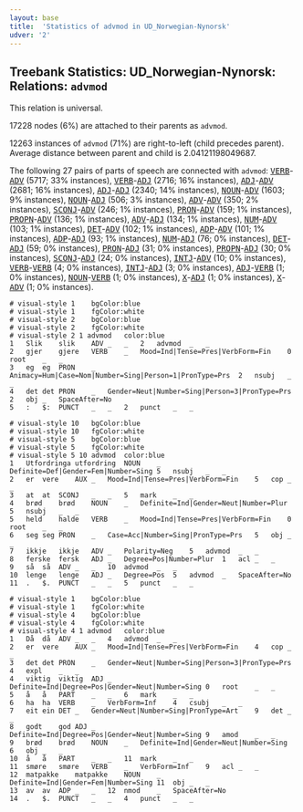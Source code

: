 ```yaml
---
layout: base
title:  'Statistics of advmod in UD_Norwegian-Nynorsk'
udver: '2'
---
```


## Treebank Statistics: UD_Norwegian-Nynorsk: Relations: `advmod`

This relation is universal.

17228 nodes (6%) are attached to their parents as `advmod`.

12263 instances of `advmod` (71%) are right-to-left (child precedes parent).
Average distance between parent and child is 2.04121198049687.

The following 27 pairs of parts of speech are connected with `advmod`: <tt><a href="no_nynorsk-pos-VERB.html">VERB</a></tt>-<tt><a href="no_nynorsk-pos-ADV.html">ADV</a></tt> (5717; 33% instances), <tt><a href="no_nynorsk-pos-VERB.html">VERB</a></tt>-<tt><a href="no_nynorsk-pos-ADJ.html">ADJ</a></tt> (2716; 16% instances), <tt><a href="no_nynorsk-pos-ADJ.html">ADJ</a></tt>-<tt><a href="no_nynorsk-pos-ADV.html">ADV</a></tt> (2681; 16% instances), <tt><a href="no_nynorsk-pos-ADJ.html">ADJ</a></tt>-<tt><a href="no_nynorsk-pos-ADJ.html">ADJ</a></tt> (2340; 14% instances), <tt><a href="no_nynorsk-pos-NOUN.html">NOUN</a></tt>-<tt><a href="no_nynorsk-pos-ADV.html">ADV</a></tt> (1603; 9% instances), <tt><a href="no_nynorsk-pos-NOUN.html">NOUN</a></tt>-<tt><a href="no_nynorsk-pos-ADJ.html">ADJ</a></tt> (506; 3% instances), <tt><a href="no_nynorsk-pos-ADV.html">ADV</a></tt>-<tt><a href="no_nynorsk-pos-ADV.html">ADV</a></tt> (350; 2% instances), <tt><a href="no_nynorsk-pos-SCONJ.html">SCONJ</a></tt>-<tt><a href="no_nynorsk-pos-ADV.html">ADV</a></tt> (246; 1% instances), <tt><a href="no_nynorsk-pos-PRON.html">PRON</a></tt>-<tt><a href="no_nynorsk-pos-ADV.html">ADV</a></tt> (159; 1% instances), <tt><a href="no_nynorsk-pos-PROPN.html">PROPN</a></tt>-<tt><a href="no_nynorsk-pos-ADV.html">ADV</a></tt> (136; 1% instances), <tt><a href="no_nynorsk-pos-ADV.html">ADV</a></tt>-<tt><a href="no_nynorsk-pos-ADJ.html">ADJ</a></tt> (134; 1% instances), <tt><a href="no_nynorsk-pos-NUM.html">NUM</a></tt>-<tt><a href="no_nynorsk-pos-ADV.html">ADV</a></tt> (103; 1% instances), <tt><a href="no_nynorsk-pos-DET.html">DET</a></tt>-<tt><a href="no_nynorsk-pos-ADV.html">ADV</a></tt> (102; 1% instances), <tt><a href="no_nynorsk-pos-ADP.html">ADP</a></tt>-<tt><a href="no_nynorsk-pos-ADV.html">ADV</a></tt> (101; 1% instances), <tt><a href="no_nynorsk-pos-ADP.html">ADP</a></tt>-<tt><a href="no_nynorsk-pos-ADJ.html">ADJ</a></tt> (93; 1% instances), <tt><a href="no_nynorsk-pos-NUM.html">NUM</a></tt>-<tt><a href="no_nynorsk-pos-ADJ.html">ADJ</a></tt> (76; 0% instances), <tt><a href="no_nynorsk-pos-DET.html">DET</a></tt>-<tt><a href="no_nynorsk-pos-ADJ.html">ADJ</a></tt> (59; 0% instances), <tt><a href="no_nynorsk-pos-PRON.html">PRON</a></tt>-<tt><a href="no_nynorsk-pos-ADJ.html">ADJ</a></tt> (31; 0% instances), <tt><a href="no_nynorsk-pos-PROPN.html">PROPN</a></tt>-<tt><a href="no_nynorsk-pos-ADJ.html">ADJ</a></tt> (30; 0% instances), <tt><a href="no_nynorsk-pos-SCONJ.html">SCONJ</a></tt>-<tt><a href="no_nynorsk-pos-ADJ.html">ADJ</a></tt> (24; 0% instances), <tt><a href="no_nynorsk-pos-INTJ.html">INTJ</a></tt>-<tt><a href="no_nynorsk-pos-ADV.html">ADV</a></tt> (10; 0% instances), <tt><a href="no_nynorsk-pos-VERB.html">VERB</a></tt>-<tt><a href="no_nynorsk-pos-VERB.html">VERB</a></tt> (4; 0% instances), <tt><a href="no_nynorsk-pos-INTJ.html">INTJ</a></tt>-<tt><a href="no_nynorsk-pos-ADJ.html">ADJ</a></tt> (3; 0% instances), <tt><a href="no_nynorsk-pos-ADJ.html">ADJ</a></tt>-<tt><a href="no_nynorsk-pos-VERB.html">VERB</a></tt> (1; 0% instances), <tt><a href="no_nynorsk-pos-NOUN.html">NOUN</a></tt>-<tt><a href="no_nynorsk-pos-VERB.html">VERB</a></tt> (1; 0% instances), <tt><a href="no_nynorsk-pos-X.html">X</a></tt>-<tt><a href="no_nynorsk-pos-ADJ.html">ADJ</a></tt> (1; 0% instances), <tt><a href="no_nynorsk-pos-X.html">X</a></tt>-<tt><a href="no_nynorsk-pos-ADV.html">ADV</a></tt> (1; 0% instances).


~~~ conllu
# visual-style 1	bgColor:blue
# visual-style 1	fgColor:white
# visual-style 2	bgColor:blue
# visual-style 2	fgColor:white
# visual-style 2 1 advmod	color:blue
1	Slik	slik	ADV	_	_	2	advmod	_	_
2	gjer	gjere	VERB	_	Mood=Ind|Tense=Pres|VerbForm=Fin	0	root	_	_
3	eg	eg	PRON	_	Animacy=Hum|Case=Nom|Number=Sing|Person=1|PronType=Prs	2	nsubj	_	_
4	det	det	PRON	_	Gender=Neut|Number=Sing|Person=3|PronType=Prs	2	obj	_	SpaceAfter=No
5	:	$:	PUNCT	_	_	2	punct	_	_

~~~


~~~ conllu
# visual-style 10	bgColor:blue
# visual-style 10	fgColor:white
# visual-style 5	bgColor:blue
# visual-style 5	fgColor:white
# visual-style 5 10 advmod	color:blue
1	Utfordringa	utfordring	NOUN	_	Definite=Def|Gender=Fem|Number=Sing	5	nsubj	_	_
2	er	vere	AUX	_	Mood=Ind|Tense=Pres|VerbForm=Fin	5	cop	_	_
3	at	at	SCONJ	_	_	5	mark	_	_
4	brød	brød	NOUN	_	Definite=Ind|Gender=Neut|Number=Plur	5	nsubj	_	_
5	held	halde	VERB	_	Mood=Ind|Tense=Pres|VerbForm=Fin	0	root	_	_
6	seg	seg	PRON	_	Case=Acc|Number=Sing|PronType=Prs	5	obj	_	_
7	ikkje	ikkje	ADV	_	Polarity=Neg	5	advmod	_	_
8	ferske	fersk	ADJ	_	Degree=Pos|Number=Plur	1	acl	_	_
9	så	så	ADV	_	_	10	advmod	_	_
10	lenge	lenge	ADJ	_	Degree=Pos	5	advmod	_	SpaceAfter=No
11	.	$.	PUNCT	_	_	5	punct	_	_

~~~


~~~ conllu
# visual-style 1	bgColor:blue
# visual-style 1	fgColor:white
# visual-style 4	bgColor:blue
# visual-style 4	fgColor:white
# visual-style 4 1 advmod	color:blue
1	Då	då	ADV	_	_	4	advmod	_	_
2	er	vere	AUX	_	Mood=Ind|Tense=Pres|VerbForm=Fin	4	cop	_	_
3	det	det	PRON	_	Gender=Neut|Number=Sing|Person=3|PronType=Prs	4	expl	_	_
4	viktig	viktig	ADJ	_	Definite=Ind|Degree=Pos|Gender=Neut|Number=Sing	0	root	_	_
5	å	å	PART	_	_	6	mark	_	_
6	ha	ha	VERB	_	VerbForm=Inf	4	csubj	_	_
7	eit	ein	DET	_	Gender=Neut|Number=Sing|PronType=Art	9	det	_	_
8	godt	god	ADJ	_	Definite=Ind|Degree=Pos|Gender=Neut|Number=Sing	9	amod	_	_
9	brød	brød	NOUN	_	Definite=Ind|Gender=Neut|Number=Sing	6	obj	_	_
10	å	å	PART	_	_	11	mark	_	_
11	smøre	smøre	VERB	_	VerbForm=Inf	9	acl	_	_
12	matpakke	matpakke	NOUN	_	Definite=Ind|Gender=Fem|Number=Sing	11	obj	_	_
13	av	av	ADP	_	_	12	nmod	_	SpaceAfter=No
14	.	$.	PUNCT	_	_	4	punct	_	_

~~~


